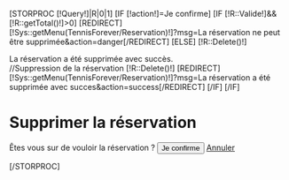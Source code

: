 [STORPROC [!Query!]|R|0|1]
    [IF [!action!]=Je confirme]
        [IF [!R::Valide!]&&[!R::getTotal()!]>0]
            [REDIRECT][!Sys::getMenu(TennisForever/Reservation)!]?msg=La réservation ne peut être supprimée&action=danger[/REDIRECT]
        [ELSE]
            [!R::Delete()!]
            <div class="alert alert-success">
                La réservation a été supprimée avec succès.
            </div>
            //Suppression de la réservation
            [!R::Delete()!]
            [REDIRECT][!Sys::getMenu(TennisForever/Reservation)!]?msg=La réservation a été supprimée avec succes&action=success[/REDIRECT]
        [/IF]
    [/IF]
<div class="row">
    <div class="col-md-12">
        <form action="" method="POST">
            <h1>Supprimer la réservation</h1>
            Êtes vous sur de vouloir la réservation ?
            <input type="submit" class="btn btn-success btn-block" name="action" value="Je confirme"/>
            <a href="/[!Sys::getMenu(TennisForever/Reservation)!]/[!R::Id!]" class="btn btn-danger btn-block">Annuler</a>
        </form>
    </div>
</div>

[/STORPROC]